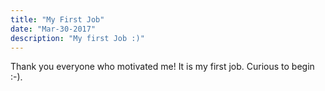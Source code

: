 ```yaml
---
title: "My First Job"
date: "Mar-30-2017"
description: "My first Job :)"
---
```


Thank you everyone who motivated me! It is my first job. Curious to begin :-).
